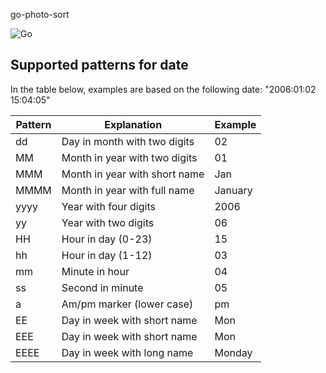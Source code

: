 go-photo-sort

![Go](https://github.com/sebfoucault/go-photo-sort/workflows/Go/badge.svg)

## Supported patterns for date

In the table below, examples are based on the following date: "2006:01:02 15:04:05"

| Pattern | Explanation                   | Example |
| ------- | ----------------------------- | ------- |
| dd      | Day in month with two digits  | 02      |
| MM      | Month in year with two digits | 01      |
| MMM     | Month in year with short name | Jan     |
| MMMM    | Month in year with full  name | January |
| yyyy    | Year with four digits         | 2006    |
| yy      | Year with two digits          | 06      |
| HH      | Hour in day (0-23)            | 15      |
| hh      | Hour in day (1-12)            | 03      |
| mm      | Minute in hour                | 04      |
| ss      | Second in minute              | 05      |
| a       | Am/pm marker (lower case)     | pm      |
| EE      | Day in week with short name   | Mon     |
| EEE     | Day in week with short name   | Mon     |
| EEEE    | Day in week with long name    | Monday  |
